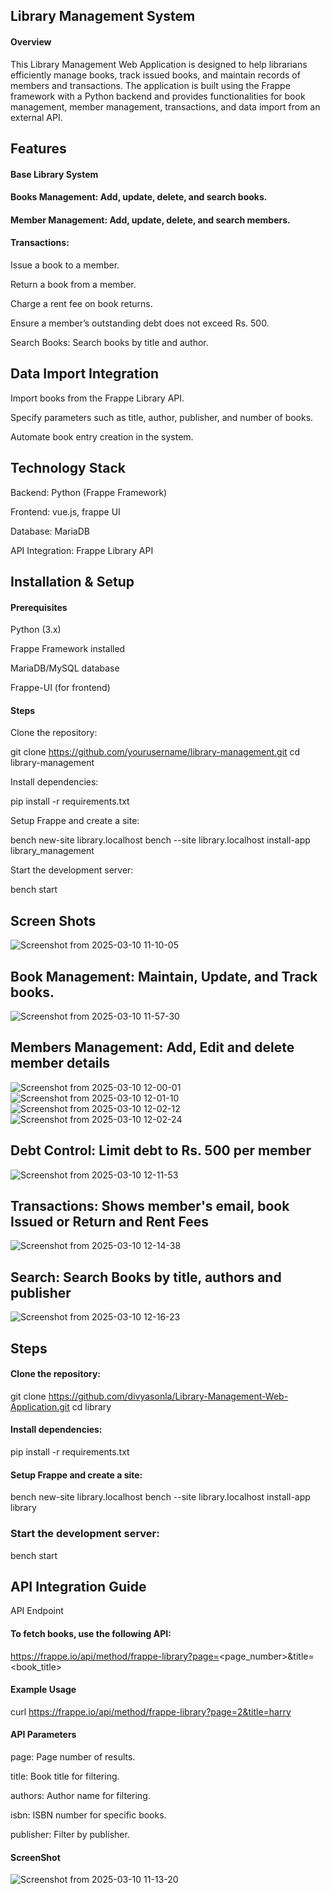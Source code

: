 ## Library Management System

#### Overview

This Library Management Web Application is designed to help librarians efficiently manage books, track issued books, and maintain records of members and transactions. The application is built using the Frappe framework with a Python backend and provides functionalities for book management, member management, transactions, and data import from an external API.

## Features

#### Base Library System

#### Books Management: Add, update, delete, and search books.

#### Member Management: Add, update, delete, and search members.

#### Transactions:

Issue a book to a member.

Return a book from a member.

Charge a rent fee on book returns.

Ensure a member’s outstanding debt does not exceed Rs. 500.

Search Books: Search books by title and author.

## Data Import Integration

Import books from the Frappe Library API.

Specify parameters such as title, author, publisher, and number of books.

Automate book entry creation in the system.

## Technology Stack

Backend: Python (Frappe Framework)

Frontend: vue.js, frappe UI 

Database: MariaDB

API Integration: Frappe Library API


## Installation & Setup

#### Prerequisites

Python (3.x)

Frappe Framework installed

MariaDB/MySQL database

Frappe-UI  (for frontend)

#### Steps

Clone the repository:

git clone https://github.com/yourusername/library-management.git
cd library-management

Install dependencies:

pip install -r requirements.txt

Setup Frappe and create a site:

bench new-site library.localhost
bench --site library.localhost install-app library_management

Start the development server:

bench start


## Screen Shots 

![Screenshot from 2025-03-10 11-10-05](https://github.com/user-attachments/assets/b66f17a3-ebe5-4743-abd0-0016865e4164)

## Book Management: Maintain, Update, and Track books.
![Screenshot from 2025-03-10 11-57-30](https://github.com/user-attachments/assets/5f73a498-4221-47b0-8e64-f4ae93b0f57f)


## Members Management: Add, Edit and delete member details
![Screenshot from 2025-03-10 12-00-01](https://github.com/user-attachments/assets/7d2db944-7d8b-4331-822a-ce17e4976f54)
![Screenshot from 2025-03-10 12-01-10](https://github.com/user-attachments/assets/79937816-3747-49ed-99b3-7f3f46b5acfb)
![Screenshot from 2025-03-10 12-02-12](https://github.com/user-attachments/assets/70ec217d-fd91-4d56-8005-8e4c6e412213)
![Screenshot from 2025-03-10 12-02-24](https://github.com/user-attachments/assets/bdca4fa4-3a04-435e-855c-7e4bd6cc625b)

## Debt Control: Limit debt to Rs. 500 per member


![Screenshot from 2025-03-10 12-11-53](https://github.com/user-attachments/assets/16456b2e-a259-4722-b2d4-3cb3dec14c31)

## Transactions: Shows member's email, book Issued or Return and Rent Fees

![Screenshot from 2025-03-10 12-14-38](https://github.com/user-attachments/assets/63609334-70f0-44e6-8eec-d8873a93507b)

## Search: Search Books by title, authors and publisher

![Screenshot from 2025-03-10 12-16-23](https://github.com/user-attachments/assets/32cee2b6-0518-480b-a0fd-6425f526841d)



## Steps

#### Clone the repository:

git clone https://github.com/divyasonla/Library-Management-Web-Application.git
cd library

#### Install dependencies:

pip install -r requirements.txt

#### Setup Frappe and create a site:

bench new-site library.localhost
bench --site library.localhost install-app library

### Start the development server:

bench start 

## API Integration Guide

API Endpoint

#### To fetch books, use the following API:

https://frappe.io/api/method/frappe-library?page=<page_number>&title=<book_title>

#### Example Usage

curl https://frappe.io/api/method/frappe-library?page=2&title=harry

#### API Parameters

page: Page number of results.

title: Book title for filtering.

authors: Author name for filtering.

isbn: ISBN number for specific books.

publisher: Filter by publisher.

#### ScreenShot
![Screenshot from 2025-03-10 11-13-20](https://github.com/user-attachments/assets/78a98e8c-53f8-4a8b-ac8a-d08520b1d526)



